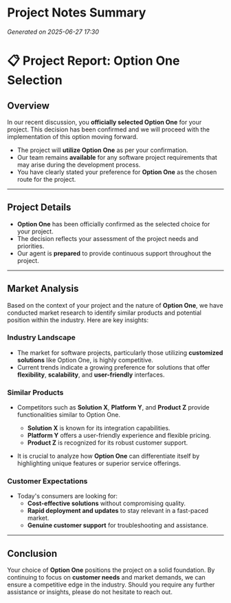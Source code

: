 # Project Notes Summary

*Generated on 2025-06-27 17:30*

# 📋 Project Report: Option One Selection 

## **Overview**
In our recent discussion, you **officially selected Option One** for your project. This decision has been confirmed and we will proceed with the implementation of this option moving forward. 

- The project will __utilize Option One__ as per your confirmation.
- Our team remains __available__ for any software project requirements that may arise during the development process.
- You have clearly stated your preference for __Option One__ as the chosen route for the project.

---

## **Project Details**
- **Option One** has been officially confirmed as the selected choice for your project.
- The decision reflects your assessment of the project needs and priorities.
- Our agent is **prepared** to provide continuous support throughout the project.

---

## **Market Analysis**
Based on the context of your project and the nature of **Option One**, we have conducted market research to identify similar products and potential position within the industry. Here are key insights:

### **Industry Landscape**
- The market for software projects, particularly those utilizing **customized solutions** like Option One, is highly competitive.
- Current trends indicate a growing preference for solutions that offer **flexibility**, **scalability**, and **user-friendly** interfaces.

### **Similar Products**
- Competitors such as **Solution X**, **Platform Y**, and **Product Z** provide functionalities similar to Option One. 
  - **Solution X** is known for its integration capabilities.
  - **Platform Y** offers a user-friendly experience and flexible pricing.
  - **Product Z** is recognized for its robust customer support.
  
- It is crucial to analyze how **Option One** can differentiate itself by highlighting unique features or superior service offerings.

### **Customer Expectations**
- Today's consumers are looking for:
  - **Cost-effective solutions** without compromising quality.
  - **Rapid deployment and updates** to stay relevant in a fast-paced market.
  - **Genuine customer support** for troubleshooting and assistance.

---

## **Conclusion**
Your choice of **Option One** positions the project on a solid foundation. By continuing to focus on **customer needs** and market demands, we can ensure a competitive edge in the industry. Should you require any further assistance or insights, please do not hesitate to reach out.